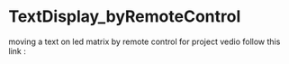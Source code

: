 # TextDisplay_byRemoteControl
moving a text on led matrix by remote control
for project vedio follow this link :
